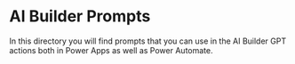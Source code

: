 <p align="center"><h1>AI Builder Prompts</h1></p>

In this directory you will find prompts that you can use in the AI Builder GPT actions both in Power Apps as well as Power Automate.
